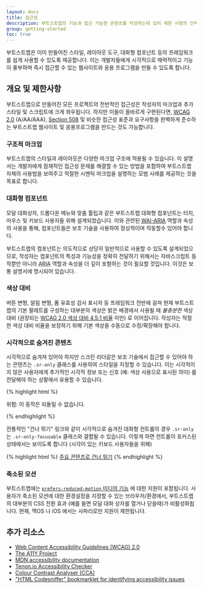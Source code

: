```yaml
---
layout: docs
title: 접근성
description: 부트스트랩의 기능과 접근 가능한 콘텐츠를 작성하는데 있어 제한 사항의 간략한 개요.
group: getting-started
toc: true
---
```


부트스트랩은 이미 만들어진 스타일, 레이아웃 도구, 대화형 컴포넌트 등의 프레임워크를 쉽게 사용할 수 있도록 제공합니다. 이는 개발자들에게 시각적으로 매력적이고 기능이 풍부하며 즉시 접근할 수 있는 웹사이트와 응용 프로그램을 만들 수 있도록 합니다. 

## 개요 및 제한사항

부트스트랩으로 만들어진 모든 프로젝트의 전반적인 접근성은 작성자의 마크업과 추가 스타일 및 스크립트에 크게 좌우됩니다. 하지만 이들이 올바르게 구현된다면, [<abbr title="웹 콘텐츠 접근성 지침">WCAG</abbr> 2.0](https://www.w3.org/TR/WCAG20/) (A/AA/AAA), [Section 508](https://www.section508.gov/) 및 비슷한 접근성 표준과 요구사항을 완벽하게 준수하는 부트스트랩 웹사이트 및 응용프로그램을 만드는 것도 가능합니다. 

### 구조적 마크업

부트스트랩의 스타일과 레이아웃은 다양한 마크업 구조에 적용될 수 있습니다. 이 설명서는 개발자에게 잠재적인 접근성 문제를 해결할 수 있는 방법을 포함하여 부트스트랩 자체의 사용법을 보여주고 적절한 시멘틱 마크업을 설명하는 모범 사례를 제공하는 것을 목표로 합니다.  

### 대화형 컴포넌트

모달 대화상자, 드롭다운 메뉴와 맞춤 툴팁과 같은 부트스트랩 대화형 컴포넌트는 터치, 마우스 및 키보드 사용자들 위해 설계되었습니다. 이와 관련된 [<abbr title="웹 접근성 계획">WAI</abbr>-<abbr title="접근가능한 리치 인터넷 응용 프로그램">ARIA</abbr>](https://www.w3.org/WAI/intro/aria) 역할과 속성의 사용을 통해, 컴포넌트들은 보조 기술을 사용하여 정상적이며 작동할수 있어야 합니다.  

부트스트랩의 컴포넌트는 의도적으로 상당히 일반적으로 사용할 수 있도록 설계되었으므로, 작성자는 컴포넌트의 특성과 기능성을 정확히 전달하기 위해서는 자바스크립트 동작뿐만 아니라 <abbr title="Accessible Rich Internet Applications">ARIA</abbr> 역할과 속성을 더 깊이 포함하는 것이 필요할 것입니다. 이것은 보통 설명서에 명시되어 있습니다.

### 색상 대비

버튼 변형, 알림 변형, 폼 유효성 검사 표시자 등 프레임워크 전반에 걸쳐 현재 부트스트랩의 기본 팔레트를 구성하는 대부분의 색상은 밝은 배경에서 사용될 때 *불충분한* 색상 대비 (권장되는 [WCAG 2.0 색상 대비 4.5:1 비율](https://www.w3.org/TR/UNDERSTANDING-WCAG20/visual-audio-contrast-contrast.html) 미만) 로 이어집니다. 작성자는 적절한 색상 대비 비율을 보장하기 위해 기본 색상을 수동으로 수정/확장해야 합니다.

### 시각적으로 숨겨진 콘텐츠

시각적으로 숨겨져 있어야 하지만 스크린 리더같은 보조 기술에서 접근할 수 있어야 하는 콘텐츠는 `.sr-only` 클래스를 사용하여 스타일을 지정할 수 있습니다. 이는 시각적이지 않은 사용자에게 추가적인 시각적 정보 또는 신호 (예: 색상 사용으로 표시된 의미) 를 전달해야 하는 상황에서 유용할 수 있습니다.

{% highlight html %}
<p class="text-danger">
  <span class="sr-only">위험: </span>
  이 동작은 되돌릴 수 없습니다.
</p>
{% endhighlight %}

전통적인 "건너 뛰기" 링크와 같이 시각적으로 숨겨진 대화형 컨트롤의 경우 `.sr-only` 는 `.sr-only-focusable` 클래스와 결합될 수 있습니다. 이렇게 하면 컨트롤이 포커스된 상태에서는 보이도록 합니다 (시각이 있는 키보드 사용자들을 위해)

{% highlight html %}
<a class="sr-only sr-only-focusable" href="#content">주요 콘텐츠로 건너 뛰기</a>
{% endhighlight %}

### 축소된 모션

부트스트랩에는 [`prefers-reduced-motion` 미디어 기능](https://drafts.csswg.org/mediaqueries-5/#prefers-reduced-motion) 에 대한 지원이 포함됩니다. 사용자가 축소된 모션에 대한 환경설정을 지정할 수 있는 브라우저/환경에서, 부트스트랩의 대부분의 CSS 전환 효과 (예를 들면 모달 대화 상자를 열거나 닫을때)가 비활성화됩니다. 현재, 맥OS 나 iOS 에서는 사파리로만 지원이 제한됩니다.

## 추가 리소스

- [Web Content Accessibility Guidelines (WCAG) 2.0](https://www.w3.org/TR/WCAG20/)
- [The A11Y Project](http://a11yproject.com/)
- [MDN accessibility documentation](https://developer.mozilla.org/en-US/docs/Web/Accessibility)
- [Tenon.io Accessibility Checker](https://tenon.io/)
- [Colour Contrast Analyser (CCA)](https://developer.paciellogroup.com/resources/contrastanalyser/)
- ["HTML Codesniffer" bookmarklet for identifying accessibility issues](https://github.com/squizlabs/HTML_CodeSniffer)
